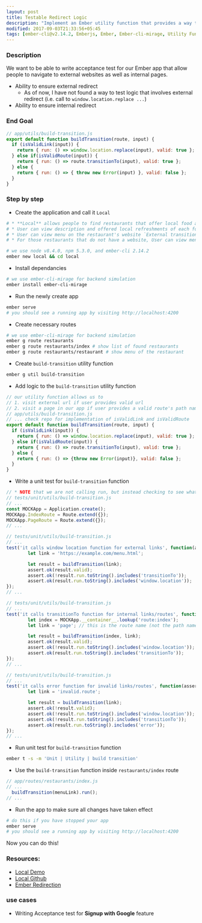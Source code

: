 ```yaml
---
layout: post
title: Testable Redirect Logic
description: "Implement an Ember utility function that provides a way to make internal or external transition"
modified: 2017-09-03T21:33:56+05:45
tags: [ember-cli@v2.14.2, Emberjs, Ember, Ember-cli-mirage, Utility Function, utils, Testing, Redirect, External Urls, Absolute Urls ]
---
```


### Description
We want to be able to write acceptance test for our Ember app that allow people to navigate to external websites as well as internal pages.
* Ability to ensure external redirect
  * As of now, I have not found a way to test logic that involves external redirect (i.e. call to `window.location.replace ...`)
* Ability to ensure internal redirect

### End Goal

```javascript
// app/utils/build-transition.js
export default function buildTransition(route, input) {
  if (isValidLink(input)) {
    return { run: () => window.location.replace(input), valid: true };
  } else if(isValidRoute(input)) {
    return { run: () => route.transitionTo(input), valid: true };
  } else {
    return { run: () => { throw new Error(input) }, valid: false };
  }
}
```

### Step by step

* Create the application and call it `Local`

```sh
# * **Local** allows people to find restaurants that offer local food and drinks(ex: yak or rice wine in Nepal)
# * User can view description and offered local refreshments of each found restaurant.
# * User can view menu on the restaurant's website `External transition`
# * For those restaurants that do not have a website, User can view menu on restaurant's page `Internal transition`

# we use node v8.4.0, npm 5.3.0, and ember-cli 2.14.2
ember new local && cd local
```

* Install dependancies

```sh
# we use ember-cli-mirage for backend simulation
ember install ember-cli-mirage
```

* Run the newly create app

```sh
ember serve
# you should see a running app by visiting http://localhost:4200
```

* Create necessary routes

```sh
# we use ember-cli-mirage for backend simulation
ember g route restaurants
ember g route restaurants/index # show list of found restaurants
ember g route restaurants/restaurant # show menu of the restaurant
```

* Create `build-transition` utility function

```sh
ember g util build-transition
```

* Add logic to the `build-transition` utility function

```javascript
// our utility function allows us to
// 1. visit external url if user provides valid url
// 2. visit a page in our app if user provides a valid route's path name
// app/utils/build-transition.js
// ... check repo for implementation of isValidLink and isValidRoute
export default function buildTransition(route, input) {
  if (isValidLink(input)) {
    return { run: () => window.location.replace(input), valid: true };
  } else if(isValidRoute(input)) {
    return { run: () => route.transitionTo(input), valid: true };
  } else {
    return { run: () => {throw new Error(input)}, valid: false };
  }
}
```

* Write a unit test for `build-transition` function

```javascript
// * NOTE that we are not calling run, but instead checking to see what would get executed if we call it.
// tests/unit/utils/build-transition.js
// ...
const MOCKApp = Application.create();
MOCKApp.IndexRoute = Route.extend({});
MOCKApp.PageRoute = Route.extend({});
// ...
```

```javascript
// tests/unit/utils/build-transition.js
// ...
test('it calls window location function for external links', function(assert) {
        let link = 'https://example.com/menu.html';

        let result = buildTransition(link);
        assert.ok(result.valid);
        assert.ok(!result.run.toString().includes('transitionTo'));
        assert.ok(result.run.toString().includes('window.location'));
});
// ...
```

```javascript
// tests/unit/utils/build-transition.js
// ...
test('it calls transitionTo function for internal links/routes', function(assert) {
        let index = MOCKApp.__container__.lookup('route:index');
      	let link = 'page'; // this is the route name (not the path name)

        let result = buildTransition(index, link);
        assert.ok(result.valid);
        assert.ok(!result.run.toString().includes('window.location'));
        assert.ok(result.run.toString().includes('transitionTo'));
});
// ...
```

```javascript
// tests/unit/utils/build-transition.js
// ...
test('it calls error function for invalid links/routes', function(assert) {
        let link = 'invalid.route';

        let result = buildTransition(link);
        assert.ok(!result.valid);
        assert.ok(!result.run.toString().includes('window.location'));
        assert.ok(!result.run.toString().includes('transitionTo'));
        assert.ok(result.run.toString().includes('error'));
});
// ...
```

* Run unit test for `build-transition` function

```sh
ember t -s -m 'Unit | Utility | build transition'
```

* Use the `build-transition` function inside `restaurants/index` route

```javascript
// app/routes/restaurants/index.js
// ...
  buildTransition(menuLink).run();
// ...
```

* Run the app to make sure all changes have taken effect

```sh
# do this if you have stopped your app
ember serve
# you should see a running app by visiting http://localhost:4200
```

Now you can do this!

### Resources:
* [Local Demo](https://marcellin.me/apps/local/)
* [Local Github](https://github.com/marcellin-me/local)
* [Ember Redirection](https://guides.emberjs.com/v2.14.0/routing/redirection/)

### use cases

* Writing Acceptance test for **Signup with Google** feature

<!-- {% gist mmistakes/6589546 %} -->
